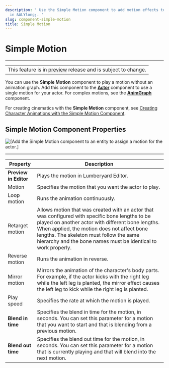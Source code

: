 ```yaml
---
description: ' Use the Simple Motion component to add motion effects to your actor
  in &ALYlong;. '
slug: component-simple-motion
title: Simple Motion
---
```

# Simple Motion<a name="component-simple-motion"></a>


****  

|  | 
| --- |
| This feature is in [preview](https://docs.aws.amazon.com/lumberyard/latest/userguide/ly-glos-chap.html#preview) release and is subject to change\.  | 

You can use the **Simple Motion** component to play a motion without an animation graph\. Add this component to the **[Actor](component-actor.md)** component to use a single motion for your actor\. For complex motions, see the **[AnimGraph](component-animgraph.md)** component\.

For creating cinematics with the **Simple Motion** component, see [Creating Character Animations with the Simple Motion Component](create-cinematics-with-simple-motion-animations-in-track-view-editor.md)\.

## Simple Motion Component Properties<a name="component-simple-motion-properties"></a>

![\[Add the Simple Motion component to an entity to assign a motion for the actor.\]](/images/userguide/component/component-simple-motion-properties.png)


****  

| Property | Description | 
| --- | --- | 
|  **Preview in Editor**  | Plays the motion in Lumberyard Editor\.  | 
| Motion |  Specifies the motion that you want the actor to play\.  | 
| Loop motion |  Runs the animation continuously\.  | 
| Retarget motion |  Allows motion that was created with an actor that was configured with specific bone lengths to be played on another actor with different bone lengths\. When applied, the motion does not affect bone lengths\. The skeleton must follow the same hierarchy and the bone names must be identical to work properly\.   | 
| Reverse motion |  Runs the animation in reverse\.   | 
| Mirror motion |  Mirrors the animation of the character's body parts\. For example, if the actor kicks with the right leg while the left leg is planted, the mirror effect causes the left leg to kick while the right leg is planted\.  | 
| Play speed |  Specifies the rate at which the motion is played\.  | 
|  **Blend in time**  | Specifies the blend in time for the motion, in seconds\. You can set this parameter for a motion that you want to start and that is blending from a previous motion\. | 
|  **Blend out time**  | Specifies the blend out time for the motion, in seconds\. You can set this parameter for a motion that is currently playing and that will blend into the next motion\.  | 